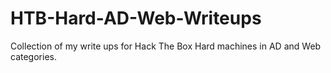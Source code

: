 # HTB-Hard-AD-Web-Writeups
Collection of my write ups for Hack The Box Hard machines in AD and Web categories.
